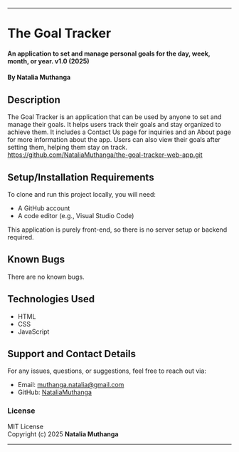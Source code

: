 

---

# The Goal Tracker  
#### An application to set and manage personal goals for the day, week, month, or year. v1.0 (2025)  
#### By **Natalia Muthanga**  

## Description  
The Goal Tracker is an application that can be used by anyone to set and manage their goals. It helps users track their goals and stay organized to achieve them. It includes a Contact Us page for inquiries and an About page for more information about the app. Users can also view their goals after setting them, helping them stay on track.
https://github.com/NataliaMuthanga/the-goal-tracker-web-app.git

## Setup/Installation Requirements  
To clone and run this project locally, you will need:
- A GitHub account
- A code editor (e.g., Visual Studio Code)

This application is purely front-end, so there is no server setup or backend required.

## Known Bugs  
There are no known bugs.

## Technologies Used  
- HTML
- CSS
- JavaScript

## Support and Contact Details  
For any issues, questions, or suggestions, feel free to reach out via:
- Email: [muthanga.natalia@gmail.com](mailto:muthanga.natalia@gmail.com)
- GitHub: [NataliaMuthanga](https://github.com/NataliaMuthanga)

### License  
MIT License  
Copyright (c) 2025 **Natalia Muthanga**

---
